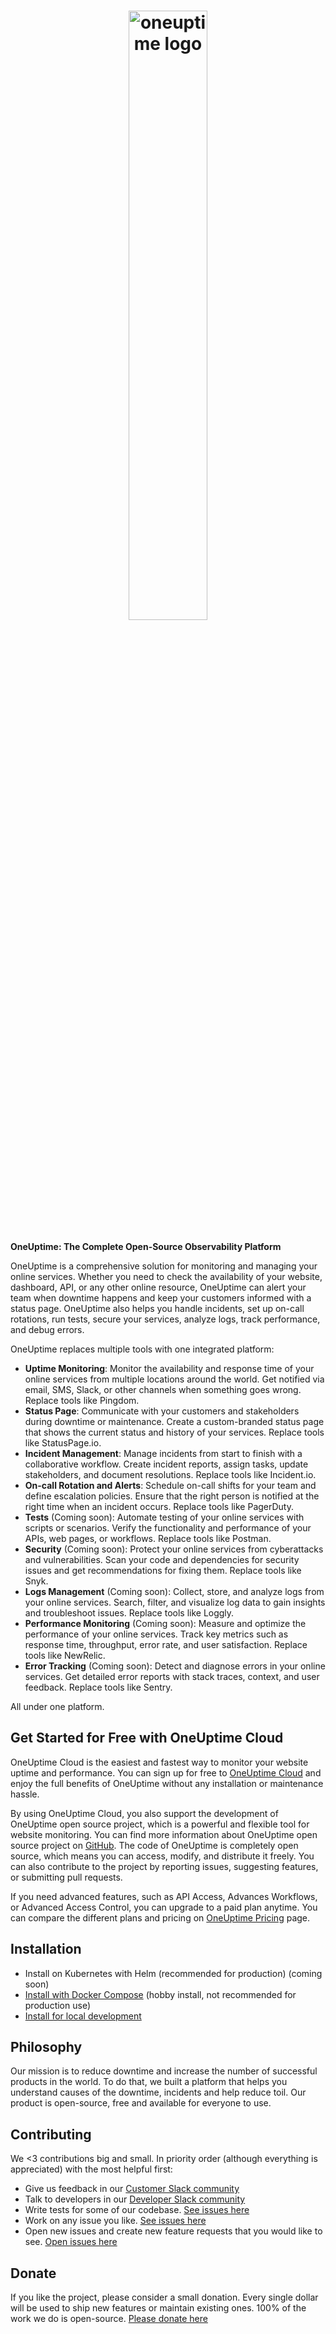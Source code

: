 <!-- markdownlint-disable MD033 -->
<h1 align="center"><img alt="oneuptime logo" width=50% src="https://raw.githubusercontent.com/OneUptime/oneuptime/master/Home/public/img/OneUptimePNG/7.png"/></h1>
<!-- markdownlint-enable MD033 -->

**OneUptime: The Complete Open-Source Observability Platform**

OneUptime is a comprehensive solution for monitoring and managing your online services. Whether you need to check the availability of your website, dashboard, API, or any other online resource, OneUptime can alert your team when downtime happens and keep your customers informed with a status page. OneUptime also helps you handle incidents, set up on-call rotations, run tests, secure your services, analyze logs, track performance, and debug errors.

OneUptime replaces multiple tools with one integrated platform:

-   **Uptime Monitoring**: Monitor the availability and response time of your online services from multiple locations around the world. Get notified via email, SMS, Slack, or other channels when something goes wrong. Replace tools like Pingdom.
-   **Status Page**: Communicate with your customers and stakeholders during downtime or maintenance. Create a custom-branded status page that shows the current status and history of your services. Replace tools like StatusPage.io.
-   **Incident Management**: Manage incidents from start to finish with a collaborative workflow. Create incident reports, assign tasks, update stakeholders, and document resolutions. Replace tools like Incident.io.
-   **On-call Rotation and Alerts**: Schedule on-call shifts for your team and define escalation policies. Ensure that the right person is notified at the right time when an incident occurs. Replace tools like PagerDuty.
-   **Tests** (Coming soon): Automate testing of your online services with scripts or scenarios. Verify the functionality and performance of your APIs, web pages, or workflows. Replace tools like Postman.
-   **Security** (Coming soon): Protect your online services from cyberattacks and vulnerabilities. Scan your code and dependencies for security issues and get recommendations for fixing them. Replace tools like Snyk.
-   **Logs Management** (Coming soon): Collect, store, and analyze logs from your online services. Search, filter, and visualize log data to gain insights and troubleshoot issues. Replace tools like Loggly.
-   **Performance Monitoring** (Coming soon): Measure and optimize the performance of your online services. Track key metrics such as response time, throughput, error rate, and user satisfaction. Replace tools like NewRelic.
-   **Error Tracking** (Coming soon): Detect and diagnose errors in your online services. Get detailed error reports with stack traces, context, and user feedback. Replace tools like Sentry.

All under one platform.

## Get Started for Free with OneUptime Cloud

OneUptime Cloud is the easiest and fastest way to monitor your website uptime and performance. You can sign up for free to [OneUptime Cloud](https://oneuptime.com) and enjoy the full benefits of OneUptime without any installation or maintenance hassle. 

By using OneUptime Cloud, you also support the development of OneUptime open source project, which is a powerful and flexible tool for website monitoring. You can find more information about OneUptime open source project on [GitHub](##Philosophy). The code of OneUptime is completely open source, which means you can access, modify, and distribute it freely. You can also contribute to the project by reporting issues, suggesting features, or submitting pull requests.

If you need advanced features, such as API Access, Advances Workflows, or Advanced Access Control, you can upgrade to a paid plan anytime. You can compare the different plans and pricing on [OneUptime Pricing](https://oneuptime.com/pricing) page.


## Installation

- Install on Kubernetes with Helm (recommended for production) (coming soon)
- [Install with Docker Compose](https://github.com/OneUptime/oneuptime/blob/master/Docs/Installation/DockerCompose.md) (hobby install, not recommended for production use)
- [Install for local development](https://github.com/OneUptime/oneuptime/blob/master/Docs/Installation/Development.md)

## Philosophy

Our mission is to reduce downtime and increase the number of successful products in the world. To do that, we built a platform that helps you understand causes of the downtime, incidents and help reduce toil. Our product is open-source, free and available for everyone to use. 

## Contributing

We <3 contributions big and small. In priority order (although everything is appreciated) with the most helpful first:

- Give us feedback in our [Customer Slack community](https://oneuptimesupport.slack.com/join/shared_invite/zt-1kavkds2f-gegm_wePorvwvM3M_SaoCQ#/shared-invite/email)
- Talk to developers in our [Developer Slack community](https://join.slack.com/t/oneuptimedev/shared_invite/zt-17r8o7gkz-nITGan_PS9JYJV6WMm_TsQ)
- Write tests for some of our codebase. [See issues here](https://github.com/OneUptime/oneuptime/issues?q=is%3Aopen+is%3Aissue+label%3A%22write+tests%22)
- Work on any issue you like. [See issues here](https://github.com/OneUptime/oneuptime/issues)
- Open new issues and create new feature requests that you would like to see. [Open issues here](https://github.com/OneUptime/oneuptime/issues)

## Donate

If you like the project, please consider a small donation. Every single dollar will be used to ship new features or maintain existing ones. 100% of the work we do is open-source. [Please donate here](https://github.com/sponsors/OneUptime)
